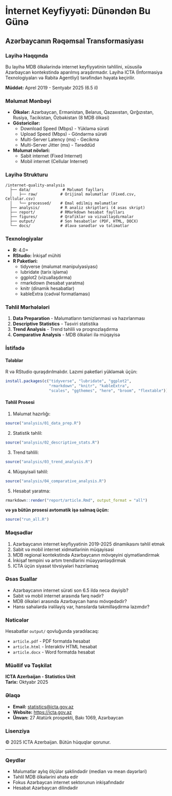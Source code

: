 # İnternet Keyfiyyəti: Dünəndən Bu Günə

## Azərbaycanın Rəqəmsal Transformasiyası

### Layihə Haqqında

Bu layihə MDB ölkələrində internet keyfiyyətinin təhlilini, xüsusilə Azərbaycan kontekstində aparılmış araşdırmadır. Layihə ICTA (İnformasiya Texnologiyaları və Rabitə Agentliyi) tərəfindən həyata keçirilir.

**Müddət:** Aprel 2019 - Sentyabr 2025 (6.5 il)

### Məlumat Mənbəyi

- **Ölkələr:** Azərbaycan, Ermənistan, Belarus, Qazaxıstan, Qırğızıstan, Rusiya, Tacikistan, Özbəkistan (8 MDB ölkəsi)
- **Göstəricilər:** 
  - Download Speed (Mbps) - Yükləmə sürəti
  - Upload Speed (Mbps) - Göndərmə sürəti
  - Multi-Server Latency (ms) - Gecikmə
  - Multi-Server Jitter (ms) - Tərəddüd
- **Məlumat növləri:**
  - Sabit internet (Fixed Internet)
  - Mobil internet (Cellular Internet)

### Layihə Strukturu

```
/internet-quality-analysis
  ├── data/              # Məlumat faylları
  │   ├── raw/          # Orijinal məlumatlar (Fixed.csv, Cellular.csv)
  │   └── processed/    # Emal edilmiş məlumatlar
  ├── analysis/         # R analiz skriptləri (4 əsas skript)
  ├── report/           # RMarkdown hesabat faylları
  ├── figures/          # Qrafiklər və vizuallaşdırmalar
  ├── output/           # Son hesabatlar (PDF, HTML, DOCX)
  └── docs/             # Əlavə sənədlər və təlimatlar
```

### Texnologiyalar

- **R:** 4.0+
- **RStudio:** İnkişaf mühiti
- **R Paketləri:** 
  - tidyverse (məlumat manipulyasiyası)
  - lubridate (tarix işləmə)
  - ggplot2 (vizuallaşdırma)
  - rmarkdown (hesabat yaratma)
  - knitr (dinamik hesabatlar)
  - kableExtra (cədvəl formatlaması)

### Təhlil Mərhələləri

1. **Data Preparation** - Məlumatların təmizlənməsi və hazırlanması
2. **Descriptive Statistics** - Təsviri statistika
3. **Trend Analysis** - Trend təhlili və proqnozlaşdırma
4. **Comparative Analysis** - MDB ölkələri ilə müqayisə

### İstifadə

#### Tələblər

R və RStudio quraşdırılmalıdır. Lazımi paketləri yükləmək üçün:

```r
install.packages(c("tidyverse", "lubridate", "ggplot2", 
                   "rmarkdown", "knitr", "kableExtra", 
                   "scales", "ggthemes", "here", "broom", "flextable"))
```

#### Təhlil Prosesi

1. Məlumat hazırlığı:
```r
source("analysis/01_data_prep.R")
```

2. Statistik təhlil:
```r
source("analysis/02_descriptive_stats.R")
```

3. Trend təhlili:
```r
source("analysis/03_trend_analysis.R")
```

4. Müqayisəli təhlil:
```r
source("analysis/04_comparative_analysis.R")
```

5. Hesabat yaratma:
```r
rmarkdown::render("report/article.Rmd", output_format = "all")
```

**və ya bütün prosesi avtomatik işə salmaq üçün:**

```r
source("run_all.R")
```

### Məqsədlər

1. Azərbaycanın internet keyfiyyətinin 2019-2025 dinamikasını təhlil etmək
2. Sabit və mobil internet xidmətlərinin müqayisəsi
3. MDB regional kontekstində Azərbaycanın mövqeyini qiymətləndirmək
4. İnkişaf tempini və artım trendlərini müəyyənləşdirmək
5. ICTA üçün siyasət tövsiyələri hazırlamaq

### Əsas Suallar

- Azərbaycanın internet sürəti son 6.5 ildə necə dəyişib?
- Sabit və mobil internet arasında fərq nədir?
- MDB ölkələri arasında Azərbaycan hansı mövqedədir?
- Hansı sahələrdə irəliləyiş var, hansılarda təkmilləşdirmə lazımdır?

### Nəticələr

Hesabatlar `output/` qovluğunda yaradılacaq:
- `article.pdf` - PDF formatda hesabat
- `article.html` - İnteraktiv HTML hesabat
- `article.docx` - Word formatda hesabat

### Müəllif və Təşkilat

**ICTA Azerbaijan - Statistics Unit**  
**Tarix:** Oktyabr 2025

### Əlaqə

- **Email:** statistics@icta.gov.az
- **Website:** https://icta.gov.az
- **Ünvan:** 27 Atatürk prospekti, Bakı 1069, Azərbaycan

### Lisenziya

© 2025 ICTA Azerbaijan. Bütün hüquqlar qorunur.

---

### Qeydlər

- Məlumatlar aylıq ölçülər şəklindədir (median və mean dəyərləri)
- Təhlil MDB ölkələrini əhatə edir
- Fokus Azərbaycan internet sektorunun inkişafındadır
- Hesabat Azərbaycan dilindədir
